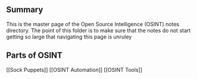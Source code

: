## Summary 
This is the master page of the Open Source Intelligence (OSINT) notes directory. The point of this folder is to make sure that the notes do not start getting so large that navigating this page is unruley

## Parts of OSINT
[[Sock Puppets]]
[[OSINT Automation]]
[[OSINT Tools]]

